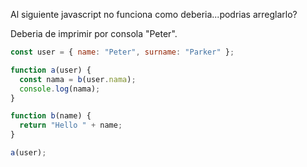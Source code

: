 Al siguiente javascript no funciona como deberia...podrias arreglarlo?

Deberia de imprimir por consola "Peter".

```js
const user = { name: "Peter", surname: "Parker" };

function a(user) {
  const nama = b(user.nama);
  console.log(nama);
}

function b(name) {
  return "Hello " + name;
}

a(user);
```
